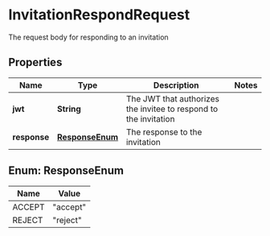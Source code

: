 

# InvitationRespondRequest

The request body for responding to an invitation

## Properties

| Name | Type | Description | Notes |
|------------ | ------------- | ------------- | -------------|
|**jwt** | **String** | The JWT that authorizes the invitee to respond to the invitation |  |
|**response** | [**ResponseEnum**](#ResponseEnum) | The response to the invitation |  |



## Enum: ResponseEnum

| Name | Value |
|---- | -----|
| ACCEPT | &quot;accept&quot; |
| REJECT | &quot;reject&quot; |



